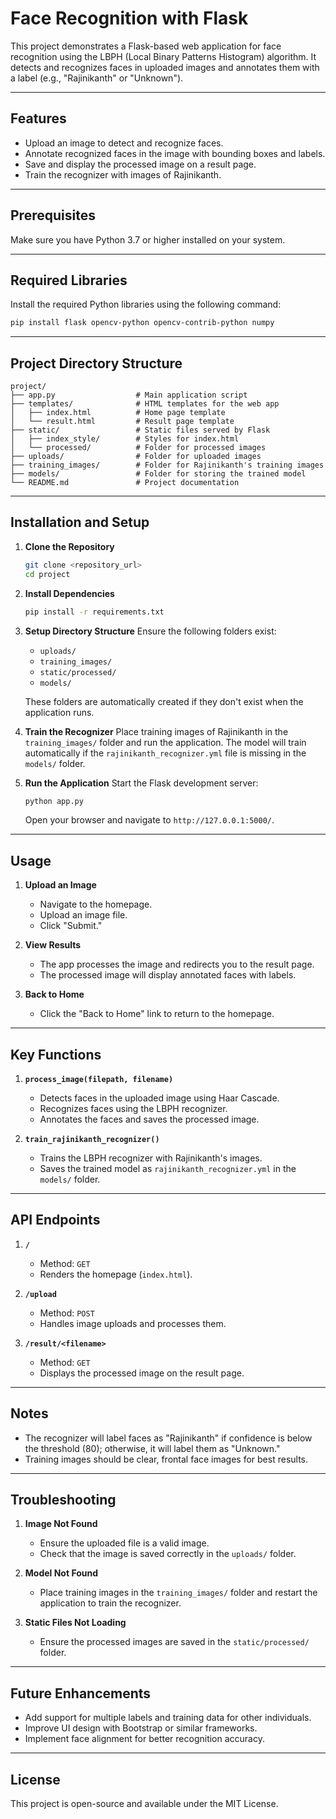 # Face Recognition with Flask

This project demonstrates a Flask-based web application for face recognition using the LBPH (Local Binary Patterns Histogram) algorithm. It detects and recognizes faces in uploaded images and annotates them with a label (e.g., "Rajinikanth" or "Unknown").

---

## Features
- Upload an image to detect and recognize faces.
- Annotate recognized faces in the image with bounding boxes and labels.
- Save and display the processed image on a result page.
- Train the recognizer with images of Rajinikanth.

---

## Prerequisites
Make sure you have Python 3.7 or higher installed on your system.

---

## Required Libraries
Install the required Python libraries using the following command:
```bash
pip install flask opencv-python opencv-contrib-python numpy
```

---

## Project Directory Structure
```
project/
├── app.py                  # Main application script
├── templates/              # HTML templates for the web app
│   ├── index.html          # Home page template
│   └── result.html         # Result page template
├── static/                 # Static files served by Flask
│   ├── index_style/        # Styles for index.html
│   └── processed/          # Folder for processed images
├── uploads/                # Folder for uploaded images
├── training_images/        # Folder for Rajinikanth's training images
├── models/                 # Folder for storing the trained model
└── README.md               # Project documentation
```

---

## Installation and Setup

1. **Clone the Repository**
   ```bash
   git clone <repository_url>
   cd project
   ```

2. **Install Dependencies**
   ```bash
   pip install -r requirements.txt
   ```

3. **Setup Directory Structure**
   Ensure the following folders exist:
   - `uploads/`
   - `training_images/`
   - `static/processed/`
   - `models/`

   These folders are automatically created if they don't exist when the application runs.

4. **Train the Recognizer**
   Place training images of Rajinikanth in the `training_images/` folder and run the application. The model will train automatically if the `rajinikanth_recognizer.yml` file is missing in the `models/` folder.

5. **Run the Application**
   Start the Flask development server:
   ```bash
   python app.py
   ```
   Open your browser and navigate to `http://127.0.0.1:5000/`.

---

## Usage

1. **Upload an Image**
   - Navigate to the homepage.
   - Upload an image file.
   - Click "Submit."

2. **View Results**
   - The app processes the image and redirects you to the result page.
   - The processed image will display annotated faces with labels.

3. **Back to Home**
   - Click the "Back to Home" link to return to the homepage.

---

## Key Functions

1. **`process_image(filepath, filename)`**
   - Detects faces in the uploaded image using Haar Cascade.
   - Recognizes faces using the LBPH recognizer.
   - Annotates the faces and saves the processed image.

2. **`train_rajinikanth_recognizer()`**
   - Trains the LBPH recognizer with Rajinikanth's images.
   - Saves the trained model as `rajinikanth_recognizer.yml` in the `models/` folder.

---

## API Endpoints

1. **`/`**
   - Method: `GET`
   - Renders the homepage (`index.html`).

2. **`/upload`**
   - Method: `POST`
   - Handles image uploads and processes them.

3. **`/result/<filename>`**
   - Method: `GET`
   - Displays the processed image on the result page.

---

## Notes
- The recognizer will label faces as "Rajinikanth" if confidence is below the threshold (80); otherwise, it will label them as "Unknown."
- Training images should be clear, frontal face images for best results.

---

## Troubleshooting

1. **Image Not Found**
   - Ensure the uploaded file is a valid image.
   - Check that the image is saved correctly in the `uploads/` folder.

2. **Model Not Found**
   - Place training images in the `training_images/` folder and restart the application to train the recognizer.

3. **Static Files Not Loading**
   - Ensure the processed images are saved in the `static/processed/` folder.

---

## Future Enhancements
- Add support for multiple labels and training data for other individuals.
- Improve UI design with Bootstrap or similar frameworks.
- Implement face alignment for better recognition accuracy.

---

## License
This project is open-source and available under the MIT License.

